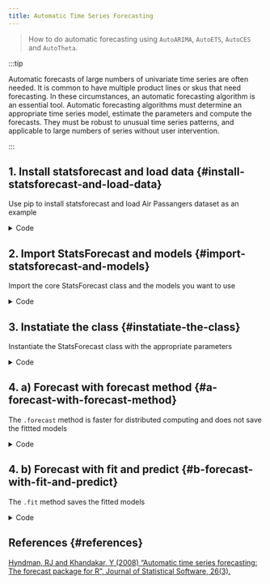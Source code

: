 ```yaml
---
title: Automatic Time Series Forecasting
---
```


> How to do automatic forecasting using `AutoARIMA`, `AutoETS`,
> `AutoCES` and `AutoTheta`.

:::tip

Automatic forecasts of large numbers of univariate time series are often
needed. It is common to have multiple product lines or skus that need
forecasting. In these circumstances, an automatic forecasting algorithm
is an essential tool. Automatic forecasting algorithms must determine an
appropriate time series model, estimate the parameters and compute the
forecasts. They must be robust to unusual time series patterns, and
applicable to large numbers of series without user intervention.

:::

## 1. Install statsforecast and load data {#install-statsforecast-and-load-data}

Use pip to install statsforecast and load Air Passangers dataset as an
example

<details>
<summary>Code</summary>

``` python
%%capture
!pip install statsforecast

from statsforecast.utils import AirPassengersDF

Y_df = AirPassengersDF
```

</details>

## 2. Import StatsForecast and models {#import-statsforecast-and-models}

Import the core StatsForecast class and the models you want to use

<details>
<summary>Code</summary>

``` python
from statsforecast import StatsForecast
from statsforecast.models import AutoARIMA, AutoETS, AutoTheta, AutoCES
```

</details>

## 3. Instatiate the class {#instatiate-the-class}

Instantiate the StatsForecast class with the appropriate parameters

<details>
<summary>Code</summary>

``` python
season_length = 12 # Define season length as 12 months for monthly data
horizon = 1 # Forecast horizon is set to 1 month

# Define a list of models for forecasting
models = [
    AutoARIMA(season_length=season_length), # ARIMA model with automatic order selection and seasonal component
    AutoETS(season_length=season_length), # ETS model with automatic error, trend, and seasonal component
    AutoTheta(season_length=season_length), # Theta model with automatic seasonality detection
    AutoCES(season_length=season_length), # CES model with automatic seasonality detection
]

# Instantiate StatsForecast class with models, data frequency ('M' for monthly),
# and parallel computation on all CPU cores (n_jobs=-1)
sf = StatsForecast(
    models=models, # models for forecasting
    freq='M',  # frequency of the data
    n_jobs=-1  # number of jobs to run in parallel, -1 means using all processors
)
```

</details>

## 4. a) Forecast with forecast method {#a-forecast-with-forecast-method}

The `.forecast` method is faster for distributed computing and does not
save the fittted models

<details>
<summary>Code</summary>

``` python
# Generate forecasts for the specified horizon using the sf object
Y_hat_df = sf.forecast(df=Y_df, h=horizon) # forecast data

# Display the first few rows of the forecast DataFrame
Y_hat_df.head() # preview of forecasted data
```

</details>

## 4. b) Forecast with fit and predict {#b-forecast-with-fit-and-predict}

The `.fit` method saves the fitted models

<details>
<summary>Code</summary>

``` python
sf.fit(df=Y_df) # Fit the models to the data using the fit method of the StatsForecast object

sf.fitted_ # Access fitted models from the StatsForecast object

Y_hat_df = sf.predict(h=horizon) # Predict or forecast 'horizon' steps ahead using the predict method

Y_hat_df.head() # Preview the first few rows of the forecasted data
```

</details>

## References {#references}

[Hyndman, RJ and Khandakar, Y (2008) “Automatic time series forecasting:
The forecast package for R”, Journal of Statistical Software,
26(3).](https://www.jstatsoft.org/article/view/v027i03)

